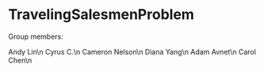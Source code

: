 # TravelingSalesmenProblem

Group members:

Andy Lin\n
Cyrus C.\n
Cameron Nelson\n
Diana Yang\n
Adam Avnet\n
Carol Chen\n
